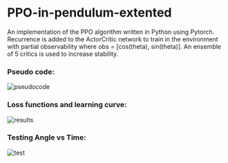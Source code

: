 # PPO-in-pendulum-extented

An implementation of the PPO algorithm written in Python using Pytorch. Recurrence is added to the ActorCritic network to train in the environment with partial observability where obs = [cos(theta), sin(theta)]. An ensemble of 5 critics is used to increase stability.

### Pseudo code:

![pseudocode](https://github.com/Ezgii/PPO-on-pendulum-extented/blob/main/pseudocode.png)


### Loss functions and learning curve:

![results](https://github.com/Ezgii/PPO-on-pendulum-extented/blob/main/results/figure1.png)


### Testing Angle vs Time:

![test](https://github.com/Ezgii/PPO-on-pendulum-extented/blob/main/results/figure2.png)




